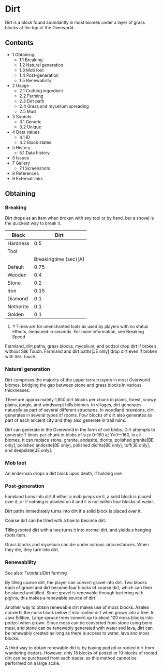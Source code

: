 # Dirt
Dirt is a block found abundantly in most biomes under a layer of grass blocks at the top of the Overworld.

## Contents
- 1 Obtaining
	- 1.1 Breaking
	- 1.2 Natural generation
	- 1.3 Mob loot
	- 1.4 Post-generation
	- 1.5 Renewability
- 2 Usage
	- 2.1 Crafting ingredient
	- 2.2 Farming
	- 2.3 Dirt path
	- 2.4 Grass and mycelium spreading
	- 2.5 Mud
- 3 Sounds
	- 3.1 Generic
	- 3.2 Unique
- 4 Data values
	- 4.1 ID
	- 4.2 Block states
- 5 History
	- 5.1 Data history
- 6 Issues
- 7 Gallery
	- 7.1 Screenshots
- 8 References
- 9 External links

## Obtaining
### Breaking
Dirt drops as an item when broken with any tool or by hand, but a shovel is the quickest way to break it.

| Block     | Dirt                  |
|-----------|-----------------------|
| Hardness  | 0.5                   |
| Tool      |                       |
|           | Breakingtime (sec)[A] |
| Default   | 0.75                  |
| Wooden    | 0.4                   |
| Stone     | 0.2                   |
| Iron      | 0.15                  |
| Diamond   | 0.1                   |
| Netherite | 0.1                   |
| Golden    | 0.1                   |

1. ↑Times are for unenchanted tools as used by players with no status effects, measured in seconds. For more information, see Breaking Speed.

Farmland, dirt paths, grass blocks, mycelium, and podzol drop dirt if broken without Silk Touch. Farmland and dirt paths‌[JE  only] drop dirt even if broken with Silk Touch.

### Natural generation
Dirt comprises the majority of the upper terrain layers in most Overworld biomes, bridging the gap between stone and grass blocks in various thicknesses.

There are approximately 1,850 dirt blocks per chunk in plains, forest, snowy plains, jungle, and windswept hills biomes. In villages, dirt generates naturally as part of several different structures. In woodland mansions, dirt generates in several types of rooms. Four blocks of dirt also generates as part of each ancient city and they also generate in trail ruins.

Dirt can generate in the Overworld in the form of ore blobs. Dirt attempts to generate 7 times per chunk in blobs of size 0-160 at Y=0—160, in all biomes. It can replace stone, granite, andesite, diorite, polished granite‌[BE  only], polished andesite‌[BE  only], polished diorite‌[BE  only], tuff‌[JE  only], and deepslate‌[JE  only].


### Mob loot
An enderman drops a dirt block upon death, if holding one.

### Post-generation
Farmland turns into dirt if either a mob jumps on it, a solid block is placed over it, or if nothing is planted on it and it is not within four blocks of water.

Dirt paths immediately turns into dirt if a solid block is placed over it.

Coarse dirt can be tilled with a hoe to become dirt.

Tilling rooted dirt with a hoe turns it into normal dirt, and yields a hanging roots item.

Grass blocks and mycelium can die under various circumstances. When they die, they turn into dirt.

### Renewability
See also: Tutorials/Dirt farming

By tilling coarse dirt, the player can convert gravel into dirt. Two blocks each of gravel and dirt become four blocks of coarse dirt, which can then be placed and tilled. Since gravel is renewable through bartering with piglins, this makes a renewable source of dirt.

Another way to obtain renewable dirt makes use of moss blocks. Azalea converts the moss block below it into rooted dirt when grown into a tree. In Java Edition, Large spruce trees convert up to about 100 moss blocks into podzol when grown. Since moss can be converted from stone using bone meal, and stone can be renewably generated with water and lava, dirt can be renewably created as long as there is access to water, lava and moss blocks.

A third way to obtain renewable dirt is by buying podzol or rooted dirt from wandering traders. However, only 18 blocks of podzol or 10 blocks of rooted dirt can be purchased from each trader, so this method cannot be performed on a large scale.

